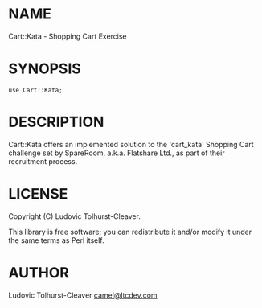 # NAME

Cart::Kata - Shopping Cart Exercise

# SYNOPSIS

    use Cart::Kata;

# DESCRIPTION

Cart::Kata offers an implemented solution to the 'cart_kata' Shopping Cart challenge set by SpareRoom, a.k.a. Flatshare Ltd., as part of their recruitment process. 


# LICENSE

Copyright (C) Ludovic Tolhurst-Cleaver.

This library is free software; you can redistribute it and/or modify
it under the same terms as Perl itself.

# AUTHOR

Ludovic Tolhurst-Cleaver <camel@ltcdev.com>
